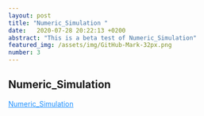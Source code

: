 ```yaml
---
layout: post
title: "Numeric_Simulation "
date:   2020-07-28 20:22:13 +0200
abstract: "This is a beta test of Numeric_Simulation"
featured_img: /assets/img/GitHub-Mark-32px.png
number: 3
---
```


## Numeric_Simulation

<a href="https://github.com/Nohic56/Numeric_Simulation" style="color: dodgerblue;">Numeric_Simulation</a>
